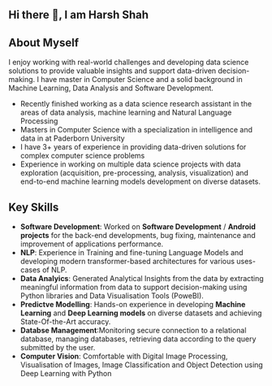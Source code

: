 ## Hi there 👋,  I am Harsh Shah

<!--
**hjshah142/hjshah142** is a ✨ _special_ ✨ repository because its `README.md` (this file) appears on your GitHub profile.
Data Science passionate & Software Developer
Here are some ideas to get you started:

- 🔭 I’m currently working on ...
- 🌱 I’m currently learning ...
- 👯 I’m looking to collaborate on ...
- 🤔 I’m looking for help with ...
- 💬 Ask me about ...
- 📫 How to reach me: ...
- 😄 Pronouns: ...
- ⚡ Fun fact: ...
-->

## About Myself
I enjoy working with real-world challenges and developing data science solutions to provide valuable insights and support data-driven decision-making. I have master in Computer Science and a solid background in Machine Learning, Data Analysis and Software Development.

- Recently finished working as a data science research assistant in the areas of data analysis, machine learning  and Natural Language Processing
-  Masters in Computer Science with a specialization in intelligence and data in at Paderborn University 
-  I have 3+ years of experience in providing data-driven solutions for complex computer science problems
-  Experience in working on multiple data science projects with data exploration (acquisition, pre-processing, analysis, visualization) and end-to-end machine learning models development on diverse datasets. 
## Key Skills
- **Software Development**: Worked on **Software Development** / **Android projects** for the back-end developments, bug fixing, maintenance and improvement of applications performance.
- **NLP**: Experience in Training and fine-tuning Language Models and developing modern transformer-based architectures for various uses-cases of NLP.
- **Data Analyics**: Generated Analytical Insights from the data by extracting meaningful information from data to support decision-making using Python libraries and Data Visualisation Tools (PoweBI).
- **Predictve Modelling**: Hands-on experience in developing **Machine Learning** and **Deep Learning models** on diverse datasets and achieving State-Of-the-Art accuracy.
- **Databse Management**:Monitoring secure connection to a relational database, managing databases, retrieving data according to the query submitted by the user.
- **Computer Vision**: Comfortable with Digital Image Processing, Visualisation of Images, Image Classification and Object Detection using Deep Learning with Python
